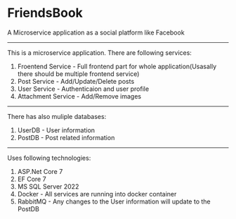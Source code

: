 # FriendsBook
A Microservice application as a social platform like Facebook

---
This is a microservice application. There are following services:
1. Froentend Service - Full frontend part for whole application(Usasally there should be multiple frontend service)
2. Post Service - Add/Update/Delete posts
3. User Service - Authenticaion and user profile
4. Attachment Service - Add/Remove images

---
There has also muliple databases:
1. UserDB - User information
2. PostDB - Post related information

---
Uses following technologies:
1. ASP.Net Core 7
2. EF Core 7
3. MS SQL Server 2022
4. Docker - All services are running into docker container
5. RabbitMQ - Any changes to the User information will update to the PostDB
